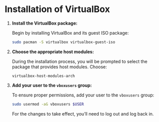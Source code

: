 # Installation of VirtualBox

1. **Install the VirtualBox package:**

   Begin by installing VirtualBox and its guest ISO package:

   ```bash
   sudo pacman -S virtualbox virtualbox-guest-iso
   ```

2. **Choose the appropriate host modules:**

   During the installation process, you will be prompted to select the package that provides host modules. Choose:

   `virtualbox-host-modules-arch`

3. **Add your user to the `vboxusers` group:**

   To ensure proper permissions, add your user to the `vboxusers` group:

   ```bash
   sudo usermod -aG vboxusers $USER
   ```

   For the changes to take effect, you’ll need to log out and log back in.
